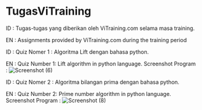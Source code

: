 # TugasViTraining
ID : Tugas-tugas yang diberikan oleh ViTraining.com selama masa training.

EN : Assignments provided by ViTraining.com during the training period

ID : Quiz Nomer 1 : Algoritma Lift dengan bahasa python.

EN : Quiz Number 1: Lift algorithm in python language.
Screenshot Program : 
![Screenshot (6)](https://user-images.githubusercontent.com/43681671/67923227-c8ffd900-fbdf-11e9-8cc6-c069d2208a50.png)

ID : Quiz Nomer 2 : Algoritma bilangan prima dengan bahasa python.

EN : Quiz Number 2: Prime number algorithm in python language.
Screenshot Program :
![Screenshot (8)](https://user-images.githubusercontent.com/43681671/67923388-47f51180-fbe0-11e9-8865-c25d5599ac2d.png)
